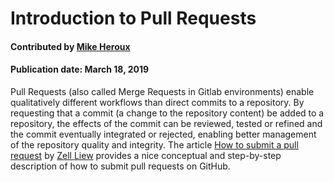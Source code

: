 # Introduction to Pull Requests

#### Contributed by [Mike Heroux](https://github.com/maherou)

#### Publication date: March 18, 2019

Pull Requests (also called Merge Requests in Gitlab environments) enable qualitatively different workflows than direct commits to a repository.  By requesting that a commit (a change to the repository content) be added to a repository, the effects of the commit can be reviewed, tested or refined and the commit eventually integrated or rejected, enabling better management of the repository quality and integrity. The article [How to submit a pull request](https://medium.freecodecamp.org/how-to-submit-a-pull-request-529efe82eea5) by [Zell Liew](https://medium.freecodecamp.org/@zellwk) provides a nice conceptual and step-by-step description of how to submit pull requests on GitHub.


<!---
Publish: yes
Categories: Development
Topics: Software engineering
Level: 2
Prerequisites: none
Aggregate: none
--->
